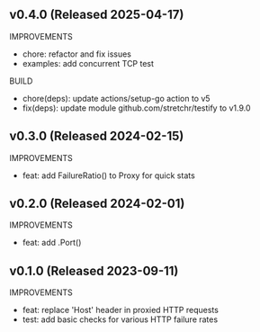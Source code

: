 ## v0.4.0 (Released 2025-04-17)

IMPROVEMENTS

- chore: refactor and fix issues
- examples: add concurrent TCP test

BUILD

- chore(deps): update actions/setup-go action to v5
- fix(deps): update module github.com/stretchr/testify to v1.9.0

## v0.3.0 (Released 2024-02-15)

IMPROVEMENTS

- feat: add FailureRatio() to Proxy for quick stats

## v0.2.0 (Released 2024-02-01)

IMPROVEMENTS

- feat: add .Port()

## v0.1.0 (Released 2023-09-11)

IMPROVEMENTS

- feat: replace 'Host' header in proxied HTTP requests
- test: add basic checks for various HTTP failure rates
